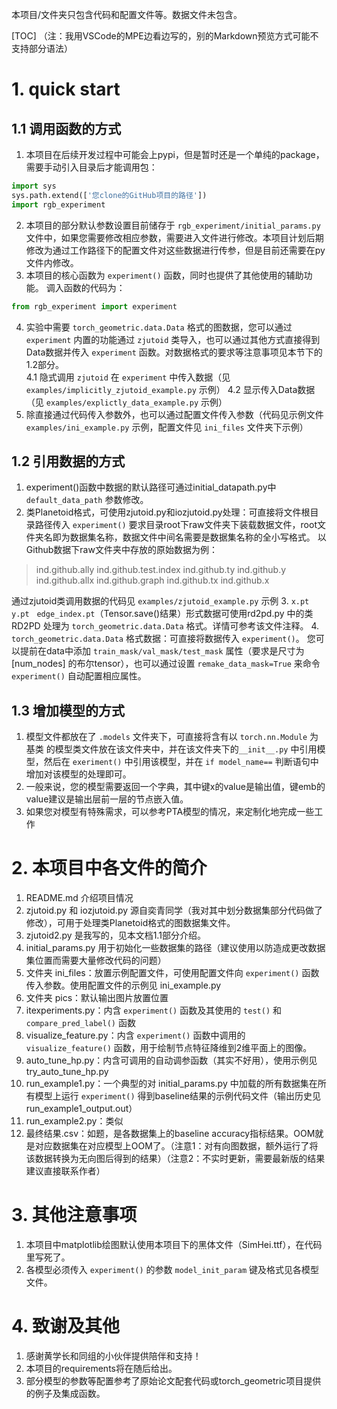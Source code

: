 本项目/文件夹只包含代码和配置文件等。数据文件未包含。

[TOC]
（注：我用VSCode的MPE边看边写的，别的Markdown预览方式可能不支持部分语法）

# 1. quick start
## 1.1 调用函数的方式
1. 本项目在后续开发过程中可能会上pypi，但是暂时还是一个单纯的package，需要手动引入目录后才能调用包：
```python
import sys
sys.path.extend(['您clone的GitHub项目的路径'])
import rgb_experiment
```
2. 本项目的部分默认参数设置目前储存于 `rgb_experiment/initial_params.py` 文件中，如果您需要修改相应参数，需要进入文件进行修改。本项目计划后期修改为通过工作路径下的配置文件对这些数据进行传参，但是目前还需要在py文件内修改。
3. 本项目的核心函数为 `experiment()` 函数，同时也提供了其他使用的辅助功能。
调入函数的代码为：
```python
from rgb_experiment import experiment
```
4. 实验中需要 `torch_geometric.data.Data` 格式的图数据，您可以通过`experiment` 内置的功能通过 `zjutoid` 类导入，也可以通过其他方式直接得到Data数据并传入 `experiment` 函数。对数据格式的要求等注意事项见本节下的1.2部分。<br>
    4.1 隐式调用 `zjutoid` 在 `experiment` 中传入数据（见 `examples/implicitly_zjutoid_example.py` 示例）
    4.2 显示传入Data数据（见 `examples/explictly_data_example.py` 示例）
5. 除直接通过代码传入参数外，也可以通过配置文件传入参数（代码见示例文件 `examples/ini_example.py` 示例，配置文件见 `ini_files` 文件夹下示例）
## 1.2 引用数据的方式
1. experiment()函数中数据的默认路径可通过initial_datapath.py中 `default_data_path` 参数修改。
2. 类Planetoid格式，可使用zjutoid.py和iozjutoid.py处理：可直接将文件根目录路径传入 `experiment()`
要求目录root下raw文件夹下装载数据文件，root文件夹名即为数据集名称，数据文件中间名需要是数据集名称的全小写格式。
以Github数据下raw文件夹中存放的原始数据为例：
> ind.github.ally
ind.github.test.index
ind.github.ty
ind.github.y
ind.github.allx
ind.github.graph
ind.github.tx
ind.github.x

通过zjutoid类调用数据的代码见 `examples/zjutoid_example.py` 示例
3. `x.pt` &nbsp; `y.pt` &nbsp; `edge_index.pt`（Tensor.save()结果）形式数据可使用rd2pd.py 中的类 RD2PD 处理为 `torch_geometric.data.Data` 格式。详情可参考该文件注释。
4. `torch_geometric.data.Data` 格式数据：可直接将数据传入 `experiment()`。
您可以提前在data中添加 `train_mask/val_mask/test_mask` 属性（要求是尺寸为 [num_nodes] 的布尔tensor），也可以通过设置 `remake_data_mask=True` 来命令 `experiment()` 自动配置相应属性。
## 1.3 增加模型的方式
1. 模型文件都放在了 `.models` 文件夹下，可直接将含有以 `torch.nn.Module` 为基类 的模型类文件放在该文件夹中，并在该文件夹下的`__init__.py` 中引用模型，然后在 `exeriment()` 中引用该模型，并在 `if model_name==` 判断语句中增加对该模型的处理即可。
2. 一般来说，您的模型需要返回一个字典，其中键x的value是输出值，键emb的value建议是输出层前一层的节点嵌入值。
3. 如果您对模型有特殊需求，可以参考PTA模型的情况，来定制化地完成一些工作

# 2. 本项目中各文件的简介
1. README.md 介绍项目情况
2. zjutoid.py 和 iozjutoid.py 源自奕青同学（我对其中划分数据集部分代码做了修改），可用于处理类Planetoid格式的图数据集文件。
3. zjutoid2.py 是我写的，见本文档1.1部分介绍。
3. initial_params.py 用于初始化一些数据集的路径（建议使用以防造成更改数据集位置而需要大量修改代码的问题）
4. 文件夹 ini_files：放置示例配置文件，可使用配置文件向 `experiment()` 函数传入参数。使用配置文件的示例见 ini_example.py
5. 文件夹 pics：默认输出图片放置位置
6. itexperiments.py：内含 `experiment()` 函数及其使用的 `test()` 和 `compare_pred_label()` 函数
7. visualize_feature.py：内含 `experiment()` 函数中调用的 `visualize_feature()` 函数，用于绘制节点特征降维到2维平面上的图像。
8. auto_tune_hp.py：内含可调用的自动调参函数（其实不好用），使用示例见 try_auto_tune_hp.py
9. run_example1.py：一个典型的对 initial_params.py 中加载的所有数据集在所有模型上运行 `experiment()` 得到baseline结果的示例代码文件（输出历史见run_example1_output.out）
11. run_example2.py：类似
10. 最终结果.csv：如题，是各数据集上的baseline accuracy指标结果。OOM就是对应数据集在对应模型上OOM了。（注意1：对有向图数据，额外运行了将该数据转换为无向图后得到的结果）（注意2：不实时更新，需要最新版的结果建议直接联系作者）

# 3. 其他注意事项
1. 本项目中matplotlib绘图默认使用本项目下的黑体文件（SimHei.ttf），在代码里写死了。
2. 各模型必须传入 `experiment()` 的参数 `model_init_param` 键及格式见各模型文件。

# 4. 致谢及其他
1. 感谢黄学长和同组的小伙伴提供陪伴和支持！
2. 本项目的requirements将在随后给出。
3. 部分模型的参数等配置参考了原始论文配套代码或torch_geometric项目提供的例子及集成函数。